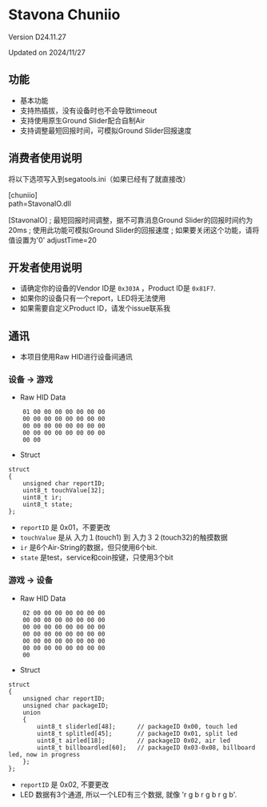 
# Stavona Chuniio

Version D24.11.27

Updated on 2024/11/27

## 功能
- 基本功能
- 支持热插拔，没有设备时也不会导致timeout
- 支持使用原生Ground Slider配合自制Air
- 支持调整最短回报时间，可模拟Ground Slider回报速度

## 消费者使用说明
将以下选项写入到segatools.ini（如果已经有了就直接改）

[chuniio]  
path=StavonaIO.dll

[StavonaIO]
; 最短回报时间调整，据不可靠消息Ground Slider的回报时间约为20ms
; 使用此功能可模拟Ground Slider的回报速度
; 如果要关闭这个功能，请将值设置为'0'
adjustTime=20

## 开发者使用说明

- 请确定你的设备的Vendor ID是 `0x303A` ，Product ID是 `0x81F7`.
- 如果你的设备只有一个report，LED将无法使用
- 如果需要自定义Product ID，请发个issue联系我

## 通讯
- 本项目使用Raw HID进行设备间通讯

### 设备 -> 游戏

- Raw HID Data
```
    01 00 00 00 00 00 00 00  
    00 00 00 00 00 00 00 00  
    00 00 00 00 00 00 00 00  
    00 00 00 00 00 00 00 00  
    00 00
```
- Struct

```
struct
{
    unsigned char reportID;
    uint8_t touchValue[32];
    uint8_t ir;
    uint8_t state;
};
```
    
- `reportID` 是 0x01，不要更改
- `touchValue` 是从 入力１(touch1) 到 入力３２(touch32)的触摸数据
- `ir` 是6个Air-String的数据，但只使用6个bit.
- `state` 是test，service和coin按键，只使用3个bit

### 游戏 -> 设备
- Raw HID Data
```
    02 00 00 00 00 00 00 00  
    00 00 00 00 00 00 00 00  
    00 00 00 00 00 00 00 00  
    00 00 00 00 00 00 00 00  
    00 00 00 00 00 00 00 00  
    00 00 00 00 00 00 00 00  
    00
```
- Struct
```
struct
{
    unsigned char reportID;
    unsigned char packageID;
    union
    {
        uint8_t sliderled[48];      // packageID 0x00, touch led
        uint8_t splitled[45];       // packageID 0x01, split led
        uint8_t airled[18];         // packageID 0x02, air led
        uint8_t billboardled[60];   // packageID 0x03-0x08, billboard led, now in progress
    };
};
```

- `reportID` 是 0x02, 不要更改
- LED 数据有3个通道, 所以一个LED有三个数据, 就像 'r g b r g b r g b'.

